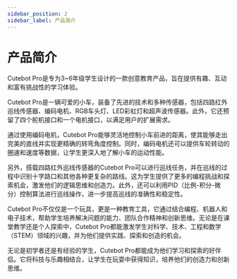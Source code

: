 ```yaml
---
sidebar_position: 2
sidebar_label: 产品简介
---
```


# 产品简介

Cutebot Pro是专为3~6年级学生设计的一款创意教育产品，旨在提供有趣、互动和富有挑战性的学习体验。

Cutebot Pro是一辆可爱的小车，装备了先进的技术和多种传感器，包括四路红外巡线传感器、编码电机、RGB车头灯、LED彩虹灯和超声波传感器。此外，它还预留了四个舵机接口和一个电机接口，以满足用户的扩展需求。

通过使用编码电机，Cutebot Pro能够灵活地控制小车前进的距离，使其能够走出完美的直线并实现更精确的转弯角度控制。同时，编码电机还可以提供车轮转动的圈速和速度等数据，让学生更深入地了解小车的运动性能。

另外，搭载四路红外巡线传感器的Cutebot Pro可以进行巡线任务，并在巡线的过程中识别十字路口和其他各种更复杂的路线。这为学生提供了更多的编程挑战和探索机会，激发他们的逻辑思维和创造力。此外，还可以利用PID（比例-积分-微分）控制算法进行巡线操作，进一步提高巡线的准确性和稳定性。

Cutebot Pro不仅仅是一个玩具，更是一种教育工具，它通过结合编程、机器人和电子技术，帮助学生培养解决问题的能力、团队合作精神和创新思维。无论是在课堂教学还是个人探索中，Cutebot Pro都能激发学生对科学、技术、工程和数学（STEM）领域的兴趣，并为他们提供实践、探索和创造的机会。

无论是初学者还是有经验的学生，Cutebot Pro都能成为他们学习和探索的好伴侣。它将科技与乐趣相结合，让学生在玩耍中获得知识，培养他们的创造力和创新思维。
